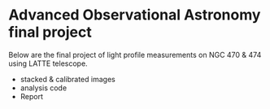 # Advanced Observational Astronomy final project

Below are the final project of light profile measurements on NGC 470 & 474 using LATTE telescope.
- stacked & calibrated images
- analysis code
- Report
